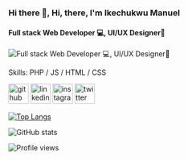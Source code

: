 

### Hi there 👋, Hi, there, I'm Ikechukwu Manuel
#### Full stack Web Developer 💻, UI/UX Designer📱
![Full stack Web Developer 💻, UI/UX Designer📱](https://arturssmirnovs.github.io/github-profile-readme-generator/images/banner.png)


Skills: PHP  / JS / HTML / CSS 



[<img src='https://cdn.jsdelivr.net/npm/simple-icons@3.0.1/icons/github.svg' alt='github' height='40'>](https://github.com/Ik-manuel)  [<img src='https://cdn.jsdelivr.net/npm/simple-icons@3.0.1/icons/linkedin.svg' alt='linkedin' height='40'>](https://www.linkedin.com/in/Ik-manuel/)  [<img src='https://cdn.jsdelivr.net/npm/simple-icons@3.0.1/icons/instagram.svg' alt='instagram' height='40'>](https://www.instagram.com/Manuelhsp_/)  [<img src='https://cdn.jsdelivr.net/npm/simple-icons@3.0.1/icons/twitter.svg' alt='twitter' height='40'>](https://twitter.com/Manuelhsp_)  

[![Top Langs](https://github-readme-stats.vercel.app/api/top-langs/?username=Ik-manuel)](https://github.com/anuraghazra/github-readme-stats)

![GitHub stats](https://github-readme-stats.vercel.app/api?username=Ik-manuel&show_icons=true)  

![Profile views](https://gpvc.arturio.dev/Ik-manuel)  













